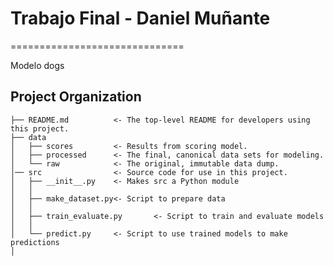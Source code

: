 # Trabajo Final - Daniel Muñante
==============================

Modelo dogs

Project Organization
------------

    ├── README.md          <- The top-level README for developers using this project.
    ├── data
    │   ├── scores         <- Results from scoring model.
    │   ├── processed      <- The final, canonical data sets for modeling.
    │   └── raw            <- The original, immutable data dump.
    │── src                <- Source code for use in this project.
    │   ├── __init__.py    <- Makes src a Python module
    │   │
    │   ├── make_dataset.py<- Script to prepare data
    │   │
    │   ├── train_evaluate.py       <- Script to train and evaluate models
    │   │
    │   └── predict.py     <- Script to use trained models to make predictions
    │
